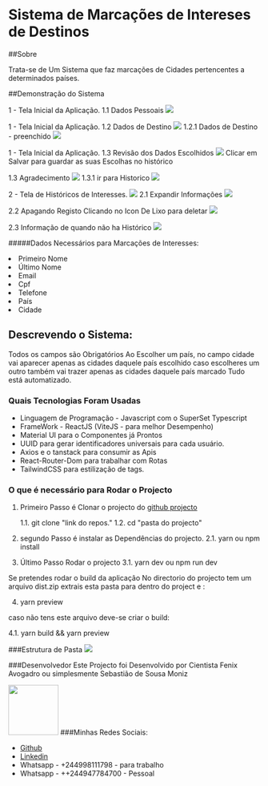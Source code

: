 # Sistema de Marcações de Intereses de Destinos

##Sobre

Trata-se de Um Sistema que faz marcações de Cidades pertencentes a determinados países.

##Demonstração do Sistema

1 - Tela Inicial da Aplicação.
1.1 Dados Pessoais
<img src='./src/assets/homePage.png'/>

1 - Tela Inicial da Aplicação.
1.2 Dados de Destino
<img src='./src/assets/interest.png'/>
1.2.1 Dados de Destino - preenchido
<img src='./src/assets/interestPreenchido.png'/>

1 - Tela Inicial da Aplicação.
1.3 Revisão dos Dados Escolhidos
<img src='./src/assets/review.png'/>
Clicar em Salvar para guardar as suas Escolhas no histórico

1.3 Agradecimento
<img src='./src/assets/Agradecimento.png'/>
1.3.1 ir para Historico
<img src='./src/assets/historicoPage.png'/>

2 - Tela de Históricos de Interesses.
<img src='./src/assets/infoExpand.png'/>
2.1 Expandir Informações
<img src='./src/assets/expanded.png'/>

2.2 Apagando Registo
Clicando no Icon De Lixo para deletar
<img src='./src/assets/delete.png'/>

2.3 Informação de quando não ha Histórico
<img src='./src/assets/dontNothon.png'/>

#####Dados Necessários para Marcações de Interesses:

<li>Primeiro Nome</li>
<li>Último Nome</li>
<li>Email</li>
<li>Cpf</li>
<li>Telefone</li>
<li>País</li>
<li>Cidade</li>

## Descrevendo o Sistema:

Todos os campos são Obrigatórios
Ao Escolher um país, no campo cidade vai aparecer apenas as cidades daquele país escolhido
caso escolheres um outro também vai trazer apenas as cidades daquele país marcado
Tudo está automatizado.

### Quais Tecnologias Foram Usadas

- Linguagem de Programação - Javascript com o SuperSet Typescript
- FrameWork - ReactJS (ViteJS - para melhor Desempenho)
- Material UI para o Componentes já Prontos
- UUID para gerar identificadores universais para cada usuário.
- Axios e o tanstack para consumir as Apis
- React-Router-Dom para trabalhar com Rotas
- TailwindCSS para estilização de tags.

### O que é necessário para Rodar o Projecto

1. Primeiro Passo é Clonar o projecto do [github projecto](https://github.com/Cientista-Avogadro/interest-destinations)

   1.1. git clone "link do repos."
   1.2. cd "pasta do projecto"

2. segundo Passo é instalar as Dependências do projecto.
   2.1. yarn ou npm install
3. Último Passo Rodar o projecto
   3.1. yarn dev ou npm run dev

Se pretendes rodar o build da aplicação
No directorio do projecto tem um arquivo dist.zip extrais esta pasta para dentro do project e :

4. yarn preview

caso não tens este arquivo deve-se criar o build:

4.1. yarn build && yarn preview

###Estrutura de Pasta
<img src='./src/assets/pathStructure.png'/>

###Desenvolvedor
Este Projecto foi Desenvolvido por Cientista Fenix Avogadro ou simplesmente Sebastião de Sousa Moniz

<img src='https://github.com/Cientista-Avogadro.png' width='100px'/>
###Minhas Redes Sociais:

- [Github](https://github.com/Cientista-Avogadro)
- [Linkedin](https://www.linkedin.com/in/sebasti%C3%A3o-de-sousa-moniz/)
- Whatsapp - +244998111798 - para trabalho
- Whatsapp - ++244947784700 - Pessoal

